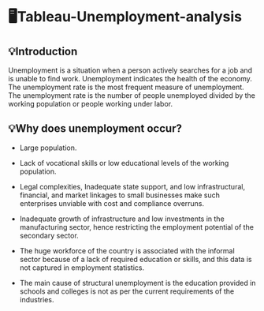 # 🖥️Tableau-Unemployment-analysis
## 💡Introduction

Unemployment is a situation when a person actively searches for a job and is unable to find work. Unemployment indicates the health of the economy.
The unemployment rate is the most frequent measure of unemployment. The unemployment rate is the number of people unemployed divided by the working population or people working under labor.

## 💡Why does unemployment occur?

- Large population.

- Lack of vocational skills or low educational levels of the working population.

- Legal complexities, Inadequate state support, and low infrastructural, financial, and market linkages to small businesses make such enterprises unviable with cost and compliance overruns.

- Inadequate growth of infrastructure and low investments in the manufacturing sector, hence restricting the employment potential of the secondary sector.

- The huge workforce of the country is associated with the informal sector because of a lack of required education or skills, and this data is not captured in employment statistics.

- The main cause of structural unemployment is the education provided in schools and colleges is not as per the current requirements of the industries.
